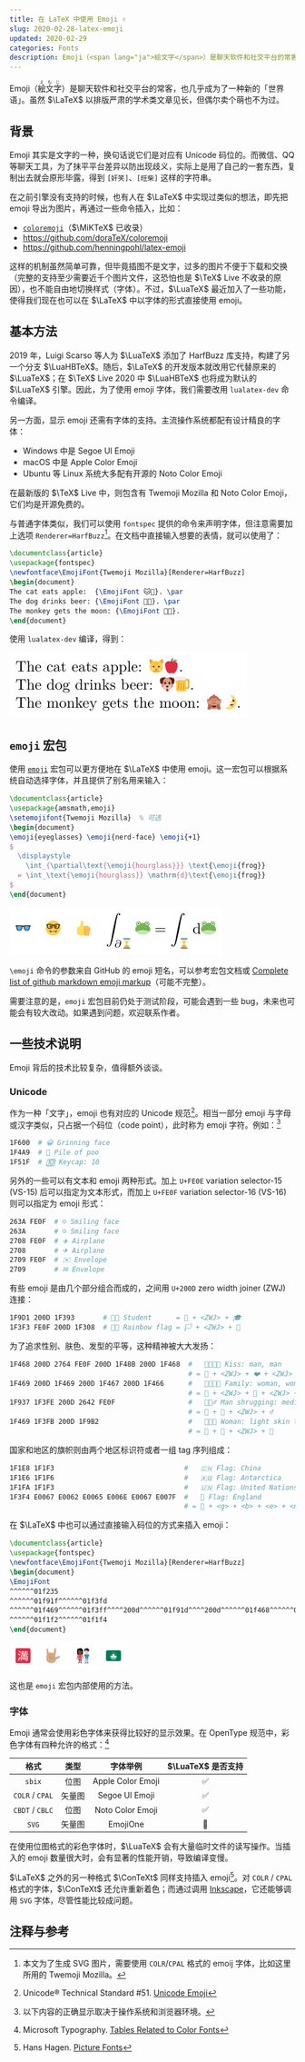 ```yaml
---
title: 在 LaTeX 中使用 Emoji ✌️
slug: 2020-02-28-latex-emoji
updated: 2020-02-29
categories: Fonts
description: Emoji（<span lang="ja">絵文字</span>）是聊天软件和社交平台的常客，也几乎成为了一种新的「世界语」。虽然 $\LaTeX$ 以排版严肃的学术类文章见长，但偶尔卖个萌也不为过。
---
```


Emoji（<span lang="ja"><ruby>絵<rt>え</rt></ruby><ruby>文<rt>も</rt></ruby><ruby>字<rt>じ</rt></ruby></span>）是聊天软件和社交平台的常客，也几乎成为了一种新的「世界语」。虽然 $\LaTeX$ 以排版严肃的学术类文章见长，但偶尔卖个萌也不为过。

## 背景

Emoji 其实是文字的一种，换句话说它们是对应有 Unicode 码位的。而微信、QQ 等聊天工具，为了抹平平台差异以防出现歧义，实际上是用了自己的一套东西，复制出去就会原形毕露，得到 `[奸笑]`、`[旺柴]` 这样的字符串。

在之前引擎没有支持的时候，也有人在 $\LaTeX$ 中实现过类似的想法，即先把 emoji 导出为图片，再通过一些命令插入，比如：

- [`coloremoji`](https://ctan.org/pkg/coloremoji)（$\MiKTeX$ 已收录）
- <https://github.com/doraTeX/coloremoji>
- <https://github.com/henningpohl/latex-emoji>

这样的机制虽然简单可靠，但毕竟插图不是文字，过多的图片不便于下载和交换（完整的支持至少需要近千个图片文件，这恐怕也是 $\TeX$ Live 不收录的原因），也不能自由地切换样式（字体）。不过，$\LuaTeX$ 最近加入了一些功能，使得我们现在也可以在 $\LaTeX$ 中以字体的形式直接使用 emoji。

## 基本方法

2019 年，Luigi Scarso 等人为 $\LuaTeX$ 添加了 HarfBuzz 库支持，构建了另一个分支 $\LuaHBTeX$。随后，$\LaTeX$ 的开发版本就改用它代替原来的 $\LuaTeX$；在 $\TeX$ Live 2020 中 $\LuaHBTeX$ 也将成为默认的 $\LuaTeX$ 引擎。因此，为了使用 emoji 字体，我们需要改用 `lualatex-dev` 命令编译。

另一方面，显示 emoji 还需有字体的支持。主流操作系统都配有设计精良的字体：

- Windows 中是 Segoe UI Emoji
- macOS 中是 Apple Color Emoji
- Ubuntu 等 Linux 系统大多配有开源的 Noto Color Emoji

在最新版的 $\TeX$ Live 中，则包含有 Twemoji Mozilla 和 Noto Color Emoji，它们均是开源免费的。

与普通字体类似，我们可以使用 `fontspec` 提供的命令来声明字体，但注意需要加上选项 `Renderer=HarfBuzz`[^twemoji]。在文档中直接输入想要的表情，就可以使用了：

[^twemoji]: 本文为了生成 SVG 图片，需要使用 `COLR`/`CPAL` 格式的 emoij 字体，比如这里所用的 Twemoji Mozilla。

```tex
\documentclass{article}
\usepackage{fontspec}
\newfontface\EmojiFont{Twemoji Mozilla}[Renderer=HarfBuzz]
\begin{document}
The cat eats apple:  {\EmojiFont 🐱🍎}. \par
The dog drinks beer: {\EmojiFont 🐶🍺}. \par
The monkey gets the moon: {\EmojiFont 🙈🌛}.
\end{document}
```

使用 `lualatex-dev` 编译，得到：

![emoji-basic](/images/latex-emoji/emoji-basic.svg)

## `emoji` 宏包

使用 [`emoji`](https://ctan.org/pkg/emoji) 宏包可以更方便地在 $\LaTeX$ 中使用 emoji。这一宏包可以根据系统自动选择字体，并且提供了别名用来输入：

```tex
\documentclass{article}
\usepackage{amsmath,emoji}
\setemojifont{Twemoji Mozilla}  % 可选
\begin{document}
\emoji{eyeglasses} \emoji{nerd-face} \emoji{+1}
$
  \displaystyle
    \int_{\partial\text{\emoji{hourglass}}} \text{\emoji{frog}}
  = \int_\text{\emoji{hourglass}} \mathrm{d}\text{\emoji{frog}}
$
\end{document}
```

![emoji-package](/images/latex-emoji/emoji-package.svg)

`\emoji` 命令的参数来自 GitHub 的 emoji 短名，可以参考宏包文档或 [Complete list of github markdown emoji markup](https://gist.github.com/rxaviers/7360908)（可能不完整）。

需要注意的是，`emoji` 宏包目前仍处于测试阶段，可能会遇到一些 bug，未来也可能会有较大改动。如果遇到问题，欢迎联系作者。

## 一些技术说明

Emoji 背后的技术比较复杂，值得额外谈谈。

### Unicode

作为一种「文字」，emoji 也有对应的 Unicode 规范[^unicode-tr51]。相当一部分 emoji 与字母或汉字类似，只占据一个码位（code point），此时称为 emoji 字符。例如：[^font]

[^unicode-tr51]: Unicode&reg; Technical Standard #51. [Unicode Emoji](https://www.unicode.org/reports/tr51/)
[^font]: 以下内容的正确显示取决于操作系统和浏览器环境。

```sh
1F600  # 😀 Grinning face
1F4A9  # 💩 Pile of poo
1F51F  # 🔟 Keycap: 10
```

另外的一些可以有文本和 emoji 两种形式。加上 `U+FE0E` variation selector-15 (VS-15) 后可以指定为文本形式，而加上 `U+FE0F` variation selector-16 (VS-16) 则可以指定为 emoji 形式：

```sh
263A FE0F  # ☺️ Smiling face
263A       # ☺ Smiling face
2708 FE0F  # ✈️ Airplane
2708       # ✈ Airplane
2709 FE0F  # ✉️ Envelope
2709       # ✉ Envelope
```

有些 emoji 是由几个部分组合而成的，之间用 `U+200D` zero width joiner (ZWJ) 连接：

```sh
1F9D1 200D 1F393       # 🧑‍🎓 Student      = 🧑 + <ZWJ> + 🎓
1F3F3 FE0F 200D 1F308  # 🏳️‍🌈 Rainbow flag = 🏳️ + <ZWJ> + 🌈
```

为了追求性别、肤色、发型的平等，这种精神被大大发扬：

```sh
1F468 200D 2764 FE0F 200D 1F48B 200D 1F468  #   👨‍❤️‍💋‍👨 Kiss: man, man
                                            # = 👨 + <ZWJ> + ❤️ + <ZWJ> + 💋 + <ZWJ> + 👨
1F469 200D 1F469 200D 1F467 200D 1F466      #   👩‍👩‍👧‍👦 Family: woman, woman, girl, boy
                                            # = 👩 + <ZWJ> + 👩 + <ZWJ> + 👧 + <ZWJ> + 👦
1F937 1F3FE 200D 2642 FE0F                  #   🤷🏾‍♂️ Man shrugging: medium-dark skin tone
                                            # = 🤷 + 🏾 + <ZWJ> + ♂️
1F469 1F3FB 200D 1F9B2                      #   👩🏻‍🦲 Woman: light skin tone, bald
                                            # = 👩 + 🏻 + <ZWJ> + 🦲
```

国家和地区的旗帜则由两个地区标识符或者一组 tag 序列组成：

```sh
1F1E8 1F1F3                                #   🇨🇳 Flag: China          = 🇨 + 🇳
1F1E6 1F1F6                                #   🇦🇶 Flag: Antarctica     = 🇦 + 🇶
1F1FA 1F1F3                                #   🇺🇳 Flag: United Nations = 🇺 + 🇳
1F3F4 E0067 E0062 E0065 E006E E0067 E007F  #   🏴󠁧󠁢󠁥󠁮󠁧󠁿 Flag: England
                                           # = 🏴 + <g> + <b> + <e> + <n> + <g> + <END>
```

在 $\LaTeX$ 中也可以通过直接输入码位的方式来插入 emoji：

```tex
\documentclass{article}
\usepackage{fontspec}
\newfontface\EmojiFont{Twemoji Mozilla}[Renderer=HarfBuzz]
\begin{document}
\EmojiFont
^^^^^^01f235
^^^^^^01f91f^^^^^^01f3fd
^^^^^^01f469^^^^^^01f3ff^^^^200d^^^^^^01f91d^^^^200d^^^^^^01f468^^^^^^01f3fb
^^^^^^01f1f2^^^^^^01f1f4
\end{document}
```

![emoji-unicode](/images/latex-emoji/emoji-unicode.svg)

这也是 `emoji` 宏包内部使用的方法。

### 字体

Emoji 通常会使用彩色字体来获得比较好的显示效果。在 OpenType 规范中，彩色字体有四种允许的格式：[^opentype-color-font]

[^opentype-color-font]: Microsoft Typography. [Tables Related to Color Fonts](https://docs.microsoft.com/typography/opentype/spec/otff#tables-related-to-color-fonts)

| 格式            | 类型   | 字体举例          | $\LuaTeX$ 是否支持 |
|:---------------:|:------:|:-----------------:|:--------------------:|
| `sbix`          | 位图   | Apple Color Emoji | ✅ |
| `COLR` / `CPAL` | 矢量图 | Segoe UI Emoji    | ✅ |
| `CBDT` / `CBLC` | 位图   | Noto Color Emoji  | ✅ |
| `SVG`           | 矢量图 | EmojiOne          | 🚫 |

在使用位图格式的彩色字体时，$\LuaTeX$ 会有大量临时文件的读写操作。当插入的 emoji 数量很大时，会有显著的性能开销，导致编译变慢。

$\LaTeX$ 之外的另一种格式 $\ConTeXt$ 同样支持插入 emoji[^context-emoji]。对 `COLR` / `CPAL` 格式的字体，$\ConTeXt$ 还允许重新着色；而通过调用 [Inkscape](https://inkscape.org/)，它还能够调用 `SVG` 字体，尽管性能比较成问题。

[^context-emoji]: Hans Hagen. [Picture Fonts](https://meeting.contextgarden.net/2017/talks/2017-09-12-hans-color-fonts/picture-fonts.pdf)

## 注释与参考

<div id="footnotes"></div>
